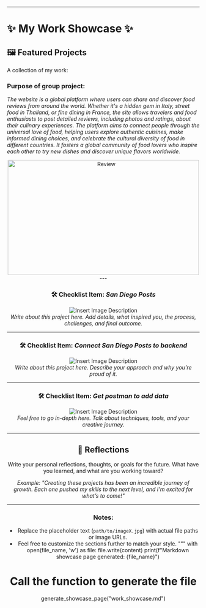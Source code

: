 
---
# ✨ My Work Showcase ✨

## 🖼️ Featured Projects
A collection of my work:

### Purpose of group project: 
*The website is a global platform where users can share and discover food reviews from around the world. Whether it's a hidden gem in Italy, street food in Thailand, or fine dining in France, the site allows travelers and food enthusiasts to post detailed reviews, including photos and ratings, about their culinary experiences.
The platform aims to connect people through the universal love of food, helping users explore authentic cuisines, make informed dining choices, and celebrate the cultural diversity of food in different countries. It fosters a global community of food lovers who inspire each other to try new dishes and discover unique flavors worldwide.*

<center/>
<img src="{{site.baseurl}}/images/review_purpose.png" alt="Review"
    width="500"
    height="300" />
---


### 🛠️ Checklist Item: *San Diego Posts*  
![Insert Image Description](path/to/image1.jpg)  
*Write about this project here. Add details, what inspired you, the process, challenges, and final outcome.*

---

### 🛠️ Checklist Item: *Connect San Diego Posts to backend*  
![Insert Image Description](path/to/image2.jpg)  
*Write about this project here. Describe your approach and why you’re proud of it.*

---

### 🛠️ Checklist Item: *Get postman to add data*  
![Insert Image Description](path/to/image3.jpg)  
*Feel free to go in-depth here. Talk about techniques, tools, and your creative journey.*

---

## 📝 Reflections
Write your personal reflections, thoughts, or goals for the future. What have you learned, and what are you working toward?  

*Example: "Creating these projects has been an incredible journey of growth. Each one pushed my skills to the next level, and I'm excited for what’s to come!"*

---

### Notes:
- Replace the placeholder text (`path/to/imageX.jpg`) with actual file paths or image URLs.
- Feel free to customize the sections further to match your style.
"""
    with open(file_name, 'w') as file:
        file.write(content)
    print(f"Markdown showcase page generated: {file_name}")

# Call the function to generate the file
generate_showcase_page("work_showcase.md")
